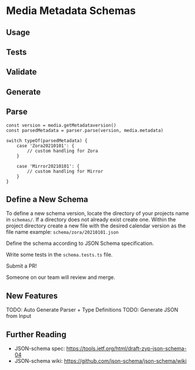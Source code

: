 # Media Metadata Schemas

## Usage

## Tests


## Validate

## Generate

## Parse

```
const version = media.getMetadataversion()
const parsedMetadata = parser.parse(version, media.metadata)

switch typeOf(parsedMetadata) {
    case 'Zora20210101': {
        // custom handling for Zora
    }
        
    case 'Mirror20210101': {
        // custom handling for Mirror
    }
}
```

## Define a New Schema

To define a new schema version, locate the directory of your projects name in `schemas/`. If a directory does not already exist create one. 
Within the project directory create a new file with the desired calendar version as the file name example: `schema/zora/20210101.json` 

Define the schema according to JSON Schema specification.

Write some tests in the `schema.tests.ts` file.

Submit a PR! 

Someone on our team will review and merge.


## New Features
TODO: Auto Generate Parser + Type Definitions
TODO: Generate JSON from Input

## Further Reading

- JSON-schema spec: https://tools.ietf.org/html/draft-zyp-json-schema-04
- JSON-schema wiki: https://github.com/json-schema/json-schema/wiki
